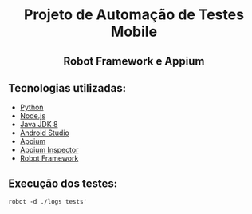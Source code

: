 <h1 align="center">Projeto de Automação de Testes Mobile</h1>
<h2 align="center">Robot Framework e Appium</h2>

## Tecnologias utilizadas:

- [Python](https://www.python.org/downloads/)
- [Node.js](https://nodejs.org/en/)
- [Java JDK 8](http://www.oracle.com/technetwork/pt/java/javase/downloads/jdk8-downloads-2133151.html)
- [Android Studio](https://developer.android.com/studio/index.html?hl=pt-br)
- [Appium](http://appium.io/downloads.html)
- [Appium Inspector](https://github.com/appium/appium-inspector/releases)
- [Robot Framework](https://robotframework.org/)

## Execução dos testes:
`robot -d ./logs tests'`
